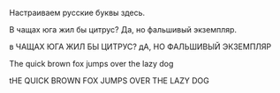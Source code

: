Настраиваем русские буквы здесь.

В чащах юга жил бы цитрус? Да, но фальшивый экземпляр.

в ЧАЩАХ ЮГА ЖИЛ БЫ ЦИТРУС? дА, НО ФАЛЬШИВЫЙ ЭКЗЕМПЛЯР

The quick brown fox jumps over the lazy dog

tHE QUICK BROWN FOX JUMPS OVER THE LAZY DOG